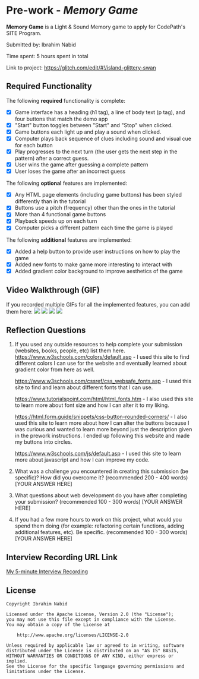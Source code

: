 # Pre-work - *Memory Game*

**Memory Game** is a Light & Sound Memory game to apply for CodePath's SITE Program. 

Submitted by: Ibrahim Nabid

Time spent: 5 hours spent in total

Link to project: 
https://glitch.com/edit/#!/island-glittery-swan

## Required Functionality

The following **required** functionality is complete:

* [X] Game interface has a heading (h1 tag), a line of body text (p tag), and four buttons that match the demo app
* [X] "Start" button toggles between "Start" and "Stop" when clicked. 
* [X] Game buttons each light up and play a sound when clicked. 
* [X] Computer plays back sequence of clues including sound and visual cue for each button
* [X] Play progresses to the next turn (the user gets the next step in the pattern) after a correct guess. 
* [X] User wins the game after guessing a complete pattern
* [X] User loses the game after an incorrect guess

The following **optional** features are implemented:

* [X] Any HTML page elements (including game buttons) has been styled differently than in the tutorial
* [X] Buttons use a pitch (frequency) other than the ones in the tutorial
* [X] More than 4 functional game buttons
* [X] Playback speeds up on each turn
* [X] Computer picks a different pattern each time the game is played

The following **additional** features are implemented:

- [X] Added a help button to provide user instructions on how to play the game
- [X] Added new fonts to make game more interesting to interact with
- [X] Added gradient color background to improve aesthetics of the game

## Video Walkthrough (GIF)

If you recorded multiple GIFs for all the implemented features, you can add them here:
![](gif1-link-here)
![](gif2-link-here)
![](gif3-link-here)
![](gif4-link-here)

## Reflection Questions
1. If you used any outside resources to help complete your submission (websites, books, people, etc) list them here. 
   https://www.w3schools.com/colors/default.asp - I used this site to find different colors I can use for the website and eventually learned about gradient  color from here as well.
   
   https://www.w3schools.com/cssref/css_websafe_fonts.asp - I used this site to find and learn about different fonts that I can use.
   
   https://www.tutorialspoint.com/html/html_fonts.htm - I also used this site to learn more about font size and how I can alter it to my liking.
   
   https://html.form.guide/snippets/css-button-rounded-corners/ - I also used this site to learn more about how I can alter the buttons because I was curious and wanted to learn more beyond just the description given in the prework instructions. I ended up following this website and made my buttons into circles.
   
   https://www.w3schools.com/js/default.asp - I used this site to learn more about javascript and how I can improve my code.

2. What was a challenge you encountered in creating this submission (be specific)? How did you overcome it? (recommended 200 - 400 words) 
[YOUR ANSWER HERE]

3. What questions about web development do you have after completing your submission? (recommended 100 - 300 words) 
[YOUR ANSWER HERE]

4. If you had a few more hours to work on this project, what would you spend them doing (for example: refactoring certain functions, adding additional features, etc). Be specific. (recommended 100 - 300 words) 
[YOUR ANSWER HERE]



## Interview Recording URL Link

[My 5-minute Interview Recording](your-link-here)


## License

    Copyright Ibrahim Nabid

    Licensed under the Apache License, Version 2.0 (the "License");
    you may not use this file except in compliance with the License.
    You may obtain a copy of the License at

        http://www.apache.org/licenses/LICENSE-2.0

    Unless required by applicable law or agreed to in writing, software
    distributed under the License is distributed on an "AS IS" BASIS,
    WITHOUT WARRANTIES OR CONDITIONS OF ANY KIND, either express or implied.
    See the License for the specific language governing permissions and
    limitations under the License.
